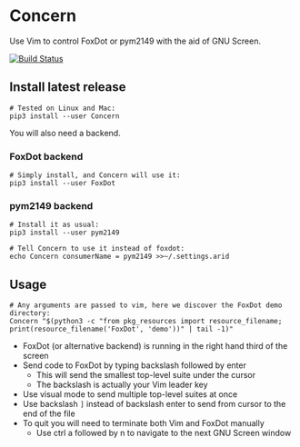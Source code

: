 # Concern
Use Vim to control FoxDot or pym2149 with the aid of GNU Screen.

[![Build Status](https://travis-ci.org/combatopera/Concern.svg?branch=master)](https://travis-ci.org/combatopera/Concern)

## Install latest release
```
# Tested on Linux and Mac:
pip3 install --user Concern
```
You will also need a backend.

### FoxDot backend
```
# Simply install, and Concern will use it:
pip3 install --user FoxDot
```
### pym2149 backend
```
# Install it as usual:
pip3 install --user pym2149

# Tell Concern to use it instead of foxdot:
echo Concern consumerName = pym2149 >>~/.settings.arid
```
## Usage
```
# Any arguments are passed to vim, here we discover the FoxDot demo directory:
Concern "$(python3 -c "from pkg_resources import resource_filename; print(resource_filename('FoxDot', 'demo'))" | tail -1)"
```
* FoxDot (or alternative backend) is running in the right hand third of the screen
* Send code to FoxDot by typing backslash followed by enter
    * This will send the smallest top-level suite under the cursor
    * The backslash is actually your Vim leader key
* Use visual mode to send multiple top-level suites at once
* Use backslash `]` instead of backslash enter to send from cursor to the end of the file
* To quit you will need to terminate both Vim and FoxDot manually
    * Use ctrl a followed by n to navigate to the next GNU Screen window
